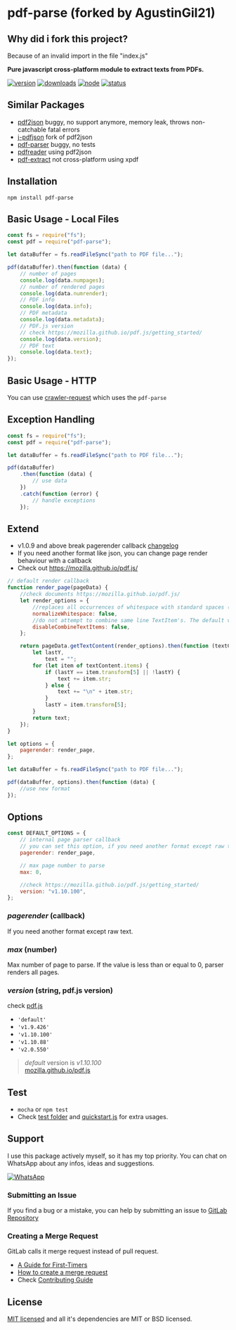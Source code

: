 # pdf-parse (forked by AgustinGil21)

## Why did i fork this project?

Because of an invalid import in the file "index.js"

**Pure javascript cross-platform module to extract texts from PDFs.**

[![version](https://img.shields.io/npm/v/pdf-parse.svg)](https://www.npmjs.org/package/pdf-parse)
[![downloads](https://img.shields.io/npm/dt/pdf-parse.svg)](https://www.npmjs.org/package/pdf-parse)
[![node](https://img.shields.io/node/v/pdf-parse.svg)](https://nodejs.org/)
[![status](https://gitlab.com/autokent/pdf-parse/badges/master/pipeline.svg)](https://gitlab.com/autokent/pdf-parse/pipelines)

## Similar Packages

- [pdf2json](https://www.npmjs.com/package/pdf2json) buggy, no support anymore, memory leak, throws non-catchable fatal errors
- [j-pdfjson](https://www.npmjs.com/package/j-pdfjson) fork of pdf2json
- [pdf-parser](https://github.com/dunso/pdf-parse) buggy, no tests
- [pdfreader](https://www.npmjs.com/package/pdfreader) using pdf2json
- [pdf-extract](https://www.npmjs.com/package/pdf-extract) not cross-platform using xpdf

## Installation

`npm install pdf-parse`

## Basic Usage - Local Files

```js
const fs = require("fs");
const pdf = require("pdf-parse");

let dataBuffer = fs.readFileSync("path to PDF file...");

pdf(dataBuffer).then(function (data) {
	// number of pages
	console.log(data.numpages);
	// number of rendered pages
	console.log(data.numrender);
	// PDF info
	console.log(data.info);
	// PDF metadata
	console.log(data.metadata);
	// PDF.js version
	// check https://mozilla.github.io/pdf.js/getting_started/
	console.log(data.version);
	// PDF text
	console.log(data.text);
});
```

## Basic Usage - HTTP

You can use [crawler-request](https://www.npmjs.com/package/crawler-request) which uses the `pdf-parse`

## Exception Handling

```js
const fs = require("fs");
const pdf = require("pdf-parse");

let dataBuffer = fs.readFileSync("path to PDF file...");

pdf(dataBuffer)
	.then(function (data) {
		// use data
	})
	.catch(function (error) {
		// handle exceptions
	});
```

## Extend

- v1.0.9 and above break pagerender callback [changelog](https://gitlab.com/autokent/pdf-parse/blob/master/CHANGELOG)
- If you need another format like json, you can change page render behaviour with a callback
- Check out https://mozilla.github.io/pdf.js/

```js
// default render callback
function render_page(pageData) {
	//check documents https://mozilla.github.io/pdf.js/
	let render_options = {
		//replaces all occurrences of whitespace with standard spaces (0x20). The default value is `false`.
		normalizeWhitespace: false,
		//do not attempt to combine same line TextItem's. The default value is `false`.
		disableCombineTextItems: false,
	};

	return pageData.getTextContent(render_options).then(function (textContent) {
		let lastY,
			text = "";
		for (let item of textContent.items) {
			if (lastY == item.transform[5] || !lastY) {
				text += item.str;
			} else {
				text += "\n" + item.str;
			}
			lastY = item.transform[5];
		}
		return text;
	});
}

let options = {
	pagerender: render_page,
};

let dataBuffer = fs.readFileSync("path to PDF file...");

pdf(dataBuffer, options).then(function (data) {
	//use new format
});
```

## Options

```js
const DEFAULT_OPTIONS = {
	// internal page parser callback
	// you can set this option, if you need another format except raw text
	pagerender: render_page,

	// max page number to parse
	max: 0,

	//check https://mozilla.github.io/pdf.js/getting_started/
	version: "v1.10.100",
};
```

### _pagerender_ (callback)

If you need another format except raw text.

### _max_ (number)

Max number of page to parse. If the value is less than or equal to 0, parser renders all pages.

### _version_ (string, pdf.js version)

check [pdf.js](https://mozilla.github.io/pdf.js/getting_started/)

- `'default'`
- `'v1.9.426'`
- `'v1.10.100'`
- `'v1.10.88'`
- `'v2.0.550'`

> _default_ version is _v1.10.100_  
> [mozilla.github.io/pdf.js](https://mozilla.github.io/pdf.js/getting_started/#download)

## Test

- `mocha` or `npm test`
- Check [test folder](https://gitlab.com/autokent/pdf-parse/tree/master/test) and [quickstart.js](https://gitlab.com/autokent/pdf-parse/blob/master/quickstart.js) for extra usages.

## Support

I use this package actively myself, so it has my top priority. You can chat on WhatsApp about any infos, ideas and suggestions.

[![WhatsApp](https://img.shields.io/badge/style-chat-green.svg?style=flat&label=whatsapp)](https://api.whatsapp.com/send?phone=905063042480&text=Hi%2C%0ALet%27s%20talk%20about%20pdf-parse)

### Submitting an Issue

If you find a bug or a mistake, you can help by submitting an issue to [GitLab Repository](https://gitlab.com/autokent/pdf-parse/issues)

### Creating a Merge Request

GitLab calls it merge request instead of pull request.

- [A Guide for First-Timers](https://about.gitlab.com/2016/06/16/fearless-contribution-a-guide-for-first-timers/)
- [How to create a merge request](https://docs.gitlab.com/ee/gitlab-basics/add-merge-request.html)
- Check [Contributing Guide](https://gitlab.com/autokent/pdf-parse/blob/master/CONTRIBUTING.md)

## License

[MIT licensed](https://gitlab.com/autokent/pdf-parse/blob/master/LICENSE) and all it's dependencies are MIT or BSD licensed.
